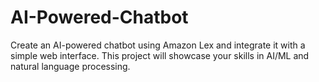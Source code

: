 # AI-Powered-Chatbot
Create an AI-powered chatbot using Amazon Lex and integrate it with a simple web interface. This project will showcase your skills in AI/ML and natural language processing.
